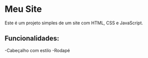 # Meu Site
 Este é um projeto simples de um site com HTML, CSS e 
JavaScript. 
 
 ## Funcionalidades:
 -Cabeçalho com estilo
 -Rodapé
